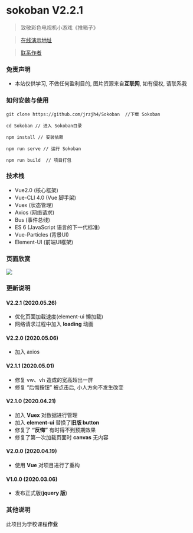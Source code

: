 # sokoban V2.2.1

> 致敬彩色电视机小游戏《推箱子》

> <a href="https://game.itzjh.cn" target="_blank">在线演示地址</a>

> <a href="https://www.itzjh.cn/images/wechat.jpg" target="_blank">联系作者</a>

### 免责声明

* 本站仅供学习, 不做任何盈利目的, 图片资源来自**互联网**, 如有侵权, 请联系我

### 如何安装与使用

```shell
git clone https://github.com/jrzjh4/Sokoban  //下载 Sokoban

cd Sokoban // 进入 Sokoban目录

npm install // 安装依赖

npm run serve // 运行 Sokoban

npm run build  // 项目打包
```

### 技术栈

* Vue2.0 (核心框架)
* Vue-CLI 4.0 (Vue 脚手架)
* Vuex (状态管理)
* Axios (网络请求)
* Bus (事件总线)
* ES 6 (JavaScript 语言的下一代标准)
* Vue-Particles (背景UI)
* Element-UI (前端UI框架)

### 页面欣赏

<img src="https://github.com/jrzjh4/Sokoban/blob/master/img01.png">

### 更新说明

#### V2.2.1 (2020.05.26)

* 优化页面加载速度(element-ui 懒加载)
* 网络请求过程中加入 **loading** 动画

#### V2.2.0 (2020.05.06)

* 加入 axios

#### V2.1.1 (2020.05.01)

* 修复 vw、vh 造成的宽高超出一屏
* 修复 “后悔按钮” 被点击后, 小人方向不发生改变

#### V2.1.0 (2020.04.21)

* 加入 **Vuex** 对数据进行管理
* 加入 **element-ui** 替换了**旧版 button**
* 修复了 **“反悔”** 有时得不到预期效果
* 修复了第一次加载页面时 **canvas** 无内容

#### V2.0.0 (2020.04.19)

* 使用 **Vue** 对项目进行了重构

#### V1.0.0 (2020.03.06)

* 发布正式版(**jquery 版**)


### 其他说明

此项目为学校课程**作业**
